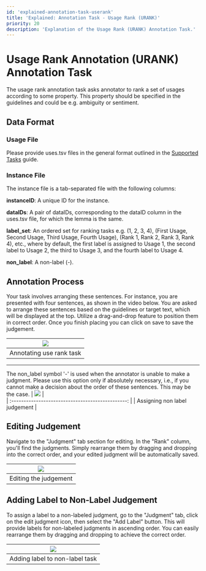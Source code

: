 ```yaml
---
id: 'explained-annotation-task-userank'
title: 'Explained: Annotation Task - Usage Rank (URANK)'
priority: 20
description: 'Explanation of the Usage Rank (URANK) Annotation Task.'
---
```


# Usage Rank Annotation (URANK) Annotation Task

The usage rank annotation task asks annotator to rank a set of usages according to some property. This property should be specified in the guidelines and could be e.g. ambiguity or sentiment.

## Data Format

### Usage File

Please provide uses.tsv files in the general format outlined in the [Supported Tasks](/guides/supported-tasks) guide.

### Instance File
The instance file is a tab-separated file with the following columns:

**instanceID**: A unique ID for the instance.

**dataIDs**: A pair of dataIDs, corresponding to the dataID column in the uses.tsv file, for which the lemma is the same.

**label_set**: An ordered set for ranking tasks e.g. (1, 2, 3, 4), (First Usage, Second Usage, Third Usage, Fourth Usage), (Rank 1, Rank 2, Rank 3, Rank 4), etc., where by default, the first label is assigned to Usage 1, the second label to Usage 2, the third to Usage 3, and the fourth label to Usage 4.

**non_label**: A non-label (-).

## Annotation Process

Your task involves arranging these sentences. For instance, you are presented with four sentences, as shown in the video below. You are asked to arrange these sentences based on the guidelines or target text, which will be displayed at the top. Utilize a drag-and-drop feature to position them in correct order. Once you finish placing you can click on save to save the judgement.

| ![](/gif/guide/annotate-use-rank.gif) | 
| :-----------------------------------: | 
|    Annotating use rank task           |  




***

The non_label symbol '-' is used when the annotator is unable to make a judgment. Please use this option only if absolutely necessary, i.e., if you cannot make a decision about the order of these sentences. This may be the case.
| ![](/gif/guide/annotatate-non-label-use-rank.gif) |  
| :-----------------------------------------------: | 
|    Assigning non label judgement                  |      



## Editing Judgement
Navigate to the "Judgment" tab section for editing. In the "Rank" column, you'll find the judgments. Simply rearrange them by dragging and dropping into the correct order, and your edited judgment will be automatically saved.

| ![](/gif/guide/edit-use-rank.gif)     | 
| :-----------------------------------: | 
|    Editing the judgement              |  

## Adding Label to Non-Label Judgement

To assign a label to a non-labeled judgment, go to the "Judgment" tab, click on the edit judgment icon, then select the "Add Label" button. This will provide labels for non-labeled judgments in ascending order. You can easily rearrange them by dragging and dropping to achieve the correct order.

| ![](/gif/guide/add-label-to-use-rank.gif)     | 
| :-----------------------------------: | 
|    Adding label to non-label task     |              |  







